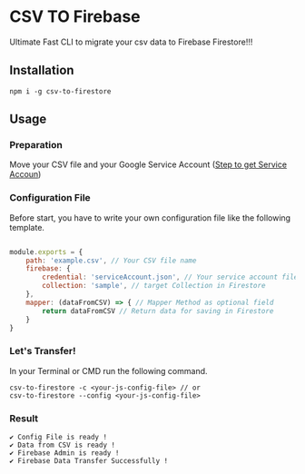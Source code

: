 # CSV TO Firebase

Ultimate Fast CLI to migrate your csv data to Firebase Firestore!!!

## Installation

```
npm i -g csv-to-firestore
```

## Usage

### Preparation

Move your CSV file and your Google Service Account ([Step to get Service Accoun](https://cloud.google.com/docs/authentication/production))

### Configuration File

Before start, you have to write your own configuration file like the following template.

```js

module.exports = {
    path: 'example.csv', // Your CSV file name
    firebase: {
        credential: 'serviceAccount.json', // Your service account file name
        collection: 'sample', // target Collection in Firestore
    },
    mapper: (dataFromCSV) => { // Mapper Method as optional field
        return dataFromCSV // Return data for saving in Firestore
    }
}
```

### Let's Transfer!

In your Terminal or CMD run the following command.

```
csv-to-firestore -c <your-js-config-file> // or
csv-to-firestore --config <your-js-config-file>
```

### Result

```
✔ Config File is ready !
✔ Data from CSV is ready !
✔ Firebase Admin is ready !
✔ Firebase Data Transfer Successfully !
```
